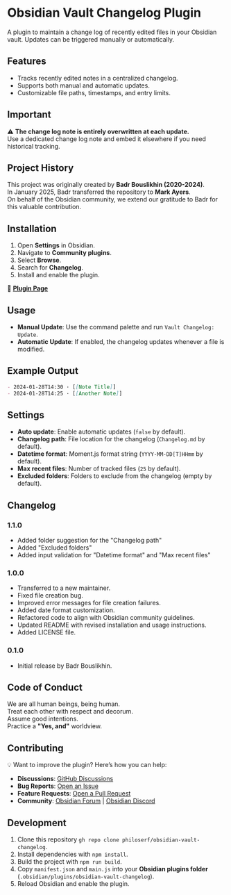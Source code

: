 # Obsidian Vault Changelog Plugin

A plugin to maintain a change log of recently edited files in your Obsidian vault. Updates can be triggered manually or automatically.

## Features

- Tracks recently edited notes in a centralized changelog.
- Supports both manual and automatic updates.
- Customizable file paths, timestamps, and entry limits.

## Important

⚠️ **The change log note is entirely overwritten at each update.**  
Use a dedicated change log note and embed it elsewhere if you need historical tracking.

## Project History

This project was originally created by **Badr Bouslikhin (2020-2024)**.  
In January 2025, Badr transferred the repository to **Mark Ayers**.  
On behalf of the Obsidian community, we extend our gratitude to Badr for this valuable contribution.

## Installation

1. Open **Settings** in Obsidian.
2. Navigate to **Community plugins**.
3. Select **Browse**.
4. Search for **Changelog**.
5. Install and enable the plugin.

🔗 **[Plugin Page](https://obsidian.md/plugins?id=obsidian-vault-changelog#)**

## Usage

- **Manual Update**: Use the command palette and run `Vault Changelog: Update`.
- **Automatic Update**: If enabled, the changelog updates whenever a file is modified.

## Example Output

```markdown
- 2024-01-28T14:30 · [[Note Title]]
- 2024-01-28T14:25 · [[Another Note]]
```

## Settings

- **Auto update**: Enable automatic updates (`false` by default).
- **Changelog path**: File location for the changelog (`Changelog.md` by default).
- **Datetime format**: Moment.js format string (`YYYY-MM-DD[T]HHmm` by default).
- **Max recent files**: Number of tracked files (`25` by default).
- **Excluded folders**: Folders to exclude from the changelog (empty by default).

## Changelog

### 1.1.0

- Added folder suggestion for the "Changelog path"
- Added "Excluded folders"
- Added input validation for "Datetime format" and "Max recent files"

### 1.0.0

- Transferred to a new maintainer.
- Fixed file creation bug.
- Improved error messages for file creation failures.
- Added date format customization.
- Refactored code to align with Obsidian community guidelines.
- Updated README with revised installation and usage instructions.
- Added LICENSE file.

### 0.1.0

- Initial release by Badr Bouslikhin.

## Code of Conduct

We are all human beings, being human.  
Treat each other with respect and decorum.  
Assume good intentions.  
Practice a **"Yes, and"** worldview.

## Contributing

💡 Want to improve the plugin? Here’s how you can help:

- **Discussions**: [GitHub Discussions](https://github.com/philoserf/obsidian-vault-changelog/discussions)
- **Bug Reports**: [Open an Issue](https://github.com/philoserf/obsidian-vault-changelog/issues)
- **Feature Requests**: [Open a Pull Request](https://github.com/philoserf/obsidian-vault-changelog/pulls)
- **Community**: [Obsidian Forum](https://forum.obsidian.md) | [Obsidian Discord](https://discord.gg/obsidianmd)

## Development

1. Clone this repository `gh repo clone philoserf/obsidian-vault-changelog`.
2. Install dependencies with `npm install`.
3. Build the project with `npm run build`.
4. Copy `manifest.json` and `main.js` into your **Obsidian plugins folder** (`.obsidian/plugins/obsidian-vault-changelog`).
5. Reload Obsidian and enable the plugin.
